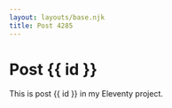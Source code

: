 ```yaml
---
layout: layouts/base.njk
title: Post 4285
---
```


# Post {{ id }}

This is post {{ id }} in my Eleventy project.
